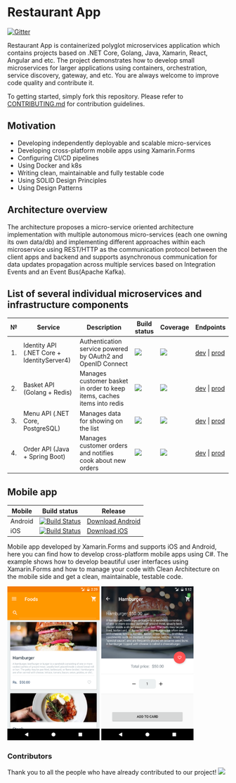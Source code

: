 # Restaurant App 
[![Gitter](https://badges.gitter.im/Restaurant-App-Community/community.svg)](https://gitter.im/Restaurant-App-Community/community?utm_source=badge&utm_medium=badge&utm_campaign=pr-badge)

Restaurant App is containerized polyglot microservices application which contains projects based on .NET Core, Golang, Java, Xamarin, React, Angular and etc. The project demonstrates how to develop small microservices for larger applications using containers, orchestration, service discovery, gateway, and etc. You are always welcome to improve code quality and contribute it.

To getting started, simply fork this repository. Please refer to [CONTRIBUTING.md](CONTRIBUTING.md) for contribution guidelines.

## Motivation

- Developing independently deployable and scalable micro-services
- Developing cross-platform mobile apps using Xamarin.Forms
- Configuring CI/CD pipelines
- Using Docker and k8s
- Writing clean, maintainable and fully testable code
- Using SOLID Design Principles
- Using Design Patterns

## Architecture overview

The architecture proposes a micro-service oriented architecture implementation with multiple autonomous micro-services (each one owning its own data/db) and implementing different approaches within each microservice using REST/HTTP as the communication protocol between the client apps and backend and supports asynchronous communication for data updates propagation across multiple services based on Integration Events and an Event Bus(Apache Kafka).

## List of several individual microservices and infrastructure components

<table>
   <thead>
    <th>№</th>
    <th>Service</th>
    <th>Description</th>
    <th>Build status</th>
    <th>Coverage</th>
    <th>Endpoints</th>
  </thead>
  <tbody>
    <tr>
        <td align="center">1.</td>
        <td>Identity API (.NET Core + IdentityServer4)</td>
        <td>Authentication service powered by OAuth2 and OpenID Connect</td>
        <td>
            <a href="https://gitlab.com/Jurabek/Restaurant-App/pipelines">
                <img src="https://s3.eu-central-1.amazonaws.com/jurabek-restaurant-app/badges/identity_api_build_status.svg">
            </a>
        </td>
        <td>
            <a href="https://s3.eu-central-1.amazonaws.com/jurabek-restaurant-app/coverage/identity_api/index.htm">
                <img src="https://s3.eu-central-1.amazonaws.com/jurabek-restaurant-app/badges/identity_api_coverage.svg">
            </a>
        </td>
        <td>
            <a href="#">dev</a> | <a href="#">prod</a>
        </td>
    </tr>
    <tr>
        <td align="center">2.</td>
        <td>Basket API (Golang + Redis)</td>
        <td>Manages customer basket in order to keep items, caches items into redis</td>
        <td>
            <a href="https://gitlab.com/Jurabek/Restaurant-App/pipelines">
                <img src="https://s3.eu-central-1.amazonaws.com/jurabek-restaurant-app/badges/basket_api_build_status.svg">
            </a>
        </td>
        <td>
            <a href="https://s3.eu-central-1.amazonaws.com/jurabek-restaurant-app/coverage/basket_api/coverage.html">
                <img src="https://s3.eu-central-1.amazonaws.com/jurabek-restaurant-app/badges/basket_api_coverage.svg">
            </a>
        </td>
        <td>
            <a href="#">dev</a> |
            <a href="#">prod</a>
        </td>
    </tr>
    <tr>
        <td align="center">3.</td>
        <td>Menu API (.NET Core, PostgreSQL)</td>
        <td>Manages data for showing on the list</td>
        <td>
            <a href="https://gitlab.com/Jurabek/Restaurant-App/pipelines">
                <img src="https://s3.eu-central-1.amazonaws.com/jurabek-restaurant-app/badges/menu_api_build_status.svg">
            </a>
        </td>
        <td>
            <a href="https://s3.eu-central-1.amazonaws.com/jurabek-restaurant-app/coverage/menu_api/index.htm">
                <img src="https://s3.eu-central-1.amazonaws.com/jurabek-restaurant-app/badges/menu_api_coverage.svg">
            </a>
        </td>
        <td>
            <a href="#">dev</a> |
            <a href="#">prod</a>
        </td>
    </tr>
    <tr>
        <td align="center">4.</td>
        <td>Order API (Java + Spring Boot)</td>
        <td>Manages customer orders and notifies cook about new orders</td>
        <td>
            <a href="https://gitlab.com/Jurabek/Restaurant-App/pipelines">
                <img src="https://s3.eu-central-1.amazonaws.com/jurabek-restaurant-app/badges/order_api_build_status.svg">
            </a>
        </td>
        <td>
            <a href="https://s3.eu-central-1.amazonaws.com/jurabek-restaurant-app/coverage/order_api/index.html">
                <img src="https://s3.eu-central-1.amazonaws.com/jurabek-restaurant-app/badges/order_api_coverage.svg">
            </a>
        </td>
        <td>
            <a href="#">dev</a> |
            <a href="#">prod</a>
        </td>
    </tr>
  </tbody>  
</table>

## Mobile app

| Mobile              | Build status | Release |
|---------------------|--------------|-------------------|
| Android             |[![Build Status](https://jurabek.visualstudio.com/Restaurant-App/_apis/build/status/Jurabek.Restaurant-App?branchName=develop&jobName=Android)](https://jurabek.visualstudio.com/Restaurant-App/_build/latest?definitionId=10&branchName=develop)  | [Download Android]("/") |
| iOS                 | [![Build Status](https://jurabek.visualstudio.com/Restaurant-App/_apis/build/status/Jurabek.Restaurant-App?branchName=develop&jobName=iOS)](https://jurabek.visualstudio.com/Restaurant-App/_build/latest?definitionId=10&branchName=develop) | [Download iOS]("/") |

Mobile app developed by Xamarin.Forms and supports iOS and Android, here you can find how to develop cross-platform mobile apps using C#.
The example shows how to develop beautiful user interfaces using Xamarin.Forms and how to manage your code with Clean Architecture on the mobile side and get a clean, maintainable, testable code.

<img src="art/2.png" width="210"/> <img src="art/3.png" width="210"/>


### Contributors

Thank you to all the people who have already contributed to our project!
<a href="/graphs/contributors"><img src="https://opencollective.com/restaurant-app/contributors.svg?width=890" /></a>